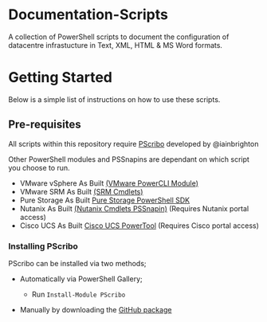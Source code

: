# Documentation-Scripts

A collection of PowerShell scripts to document the configuration of datacentre infrastucture in Text, XML, HTML & MS Word formats.

# Getting Started
Below is a simple list of instructions on how to use these scripts.

## Pre-requisites

All scripts within this repository require [PScribo](https://github.com/iainbrighton/PScribo) developed by @iainbrighton

Other PowerShell modules and PSSnapins are dependant on which script you choose to run.

- VMware vSphere As Built [(VMware PowerCLI Module)](https://www.powershellgallery.com/packages/VMware.PowerCLI/10.0.0.7895300)
- VMware SRM As Built [(SRM Cmdlets)](https://github.com/benmeadowcroft/SRM-Cmdlets.git)
- Pure Storage As Built [Pure Storage PowerShell SDK](https://www.powershellgallery.com/packages/PureStoragePowerShellSDK/1.7.4.0)
- Nutanix As Built [(Nutanix Cmdlets PSSnapin)](https://portal.nutanix.com) (Requires Nutanix portal access)
- Cisco UCS As Built [Cisco UCS PowerTool](https://software.cisco.com/download) (Requires Cisco portal access)

### Installing PScribo
PScribo can be installed via two methods;
- Automatically via PowerShell Gallery;
  - Run ```Install-Module PScribo```

- Manually by downloading the [GitHub package](https://github.com/iainbrighton/PScribo)
 

